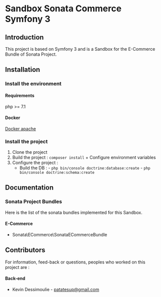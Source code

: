 Sandbox Sonata Commerce Symfony 3
========================

Introduction
------------

This project is based on Symfony 3 and is a Sandbox for the E-Commerce Bundle of Sonata Project.


Installation
------------

### Install the environment

#### Requirements

php >= 7.1

#### Docker

[Docker apache](https://github.com/mattcontet/environment)

### Install the project

1. Clone the project
2. Build the project : `composer install` + Configure environment variables
3. Configure the project :
    - Build the DB :
            - `php bin/console doctrine:database:create`
            - `php bin/console doctrine:schema:create`

Documentation
-------------

### Sonata Project Bundles

Here is the list of the sonata bundles implemented for this Sandbox.

#### E-Commerce

-    Sonata\ECommerce\SonataECommerceBundle

Contributors
------------

For information, feed-back or questions, peoples who worked on this project are :

#### Back-end

* Kevin Dessimoulie - [patatesup@gmail.com](mailto:patatesup@gmail.com)
